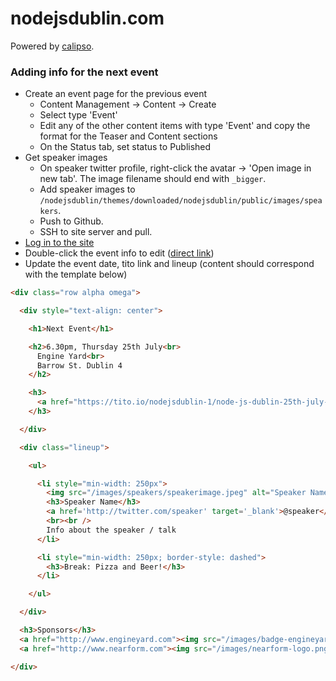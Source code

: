 nodejsdublin.com
================
Powered by [calipso](http://calip.so/).

### Adding info for the next event

* Create an event page for the previous event
  * Content Management -> Content -> Create
  * Select type 'Event'
  * Edit any of the other content items with type 'Event' and copy the format for the Teaser and Content sections
  * On the Status tab, set status to Published
* Get speaker images
  * On speaker twitter profile, right-click the avatar -> 'Open image in new tab'. The image filename should end with `_bigger`.
  * Add speaker images to `/nodejsdublin/themes/downloaded/nodejsdublin/public/images/speakers`.
  * Push to Github.
  * SSH to site server and pull.
* [Log in to the site](http://www.nodejsdublin.com/user/login)
* Double-click the event info to edit ([direct link](http://www.nodejsdublin.com/content/edit/4fa12ab8ad6bb6a123000173))
* Update the event date, tito link and lineup (content should correspond with the template below)

```HTML
<div class="row alpha omega"> 

  <div style="text-align: center">

    <h1>Next Event</h1>

    <h2>6.30pm, Thursday 25th July<br>
      Engine Yard<br>
      Barrow St. Dublin 4
    </h2>

    <h3>
      <a href="https://tito.io/nodejsdublin-1/node-js-dublin-25th-july-2013" target="_blank" style="text-decoration: underline">Request Tickets</a>
    </h3>

  </div>

  <div class="lineup">

    <ul>

      <li style="min-width: 250px">
        <img src="/images/speakers/speakerimage.jpeg" alt="Speaker Name">
        <h3>Speaker Name</h3>
        <a href='http://twitter.com/speaker' target='_blank'>@speaker</a>
        <br><br />
        Info about the speaker / talk
      </li>

      <li style="min-width: 250px; border-style: dashed">
        <h3>Break: Pizza and Beer!</h3>
      </li>

    </ul>

  </div>

  <h3>Sponsors</h3>
  <a href="http://www.engineyard.com"><img src="/images/badge-engineyard-sponsored.png" alt="Engine Yard Sponsored"/></a>
  <a href="http://www.nearform.com"><img src="/images/nearform-logo.png" alt="Sponsored by nearForm"/></a>

</div>
```
